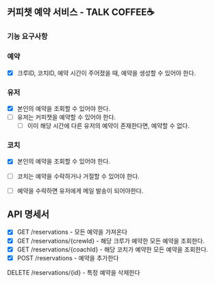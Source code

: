 ## 커피챗 예약 서비스 - TALK COFFEE☕️

### 기능 요구사항

### 예약
- [x] 크루ID, 코치ID, 예약 시간이 주어졌을 때, 예약을 생성할 수 있어야 한다.

### 유저
- [x] 본인의 예약을 조회할 수 있어야 한다.
- [ ] 유저는 커피챗을 예약할 수 있어야 한다.
  - [ ] 이미 해당 시간에 다른 유저의 예약이 존재한다면, 예약할 수 없다.

### 코치
- [x] 본인의 예약을 조회할 수 있어야 한다.
- [ ] 코치는 예약을 수락하거나 거절할 수 있어야 한다.
- [ ] 예약을 수락하면 유저에게 메일 발송이 되어야한다.


## API 명세서
- [x] GET /reservations - 모든 예약을 가져온다
- [x] GET /reservations/{crewId} - 해당 크루가 예약한 모든 예약을 조회한다.
- [x] GET /reservations/{coachId} - 해당 코치가 예약한 모든 예약을 조회한다.
- [x] POST /reservations - 예약을 추가한다

DELETE /reservations/{id} - 특정 예약을 삭제한다
